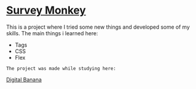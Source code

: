 # [Survey Monkey](https://egorvelv.github.io/Survey-Monkey/)

This is a project where I tried some new things and developed some of my skills. The main things i learned here:

* Tags
* CSS
* Flex

```
The project was made while studying here:
```

[Digital Banana](https://digital-banana.ru)
